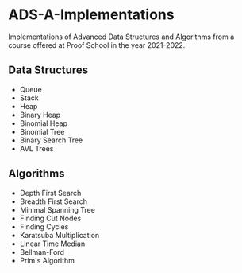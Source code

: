 # ADS-A-Implementations
Implementations of Advanced Data Structures and Algorithms from a course offered at Proof School in the year 2021-2022.

## Data Structures
- Queue
- Stack
- Heap
- Binary Heap
- Binomial Heap
- Binomial Tree
- Binary Search Tree
- AVL Trees


## Algorithms
- Depth First Search
- Breadth First Search
- Minimal Spanning Tree
- Finding Cut Nodes
- Finding Cycles
- Karatsuba Multiplication
- Linear Time Median
- Bellman-Ford
- Prim's Algorithm
